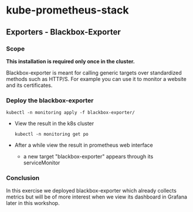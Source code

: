 # kube-prometheus-stack

## Exporters - Blackbox-Exporter

### Scope

**This installation is required only once in the cluster.**

Blackbox-exporter is meant for calling generic targets over standardized methods such as
HTTP/S. For example you can use it to monitor a website and its certificates.

### Deploy the blackbox-exporter

  ```shell
  kubectl -n monitoring apply -f blackbox-exporter/
  ``` 
* View the result in the k8s cluster

  ```shell
  kubectl -n monitoring get po
  ```

* After a while view the result in prometheus web interface
  * a new target "blackbox-exporter" appears through its serviceMonitor

### Conclusion

In this exercise we deployed blackbox-exporter which already collects metrics
but will be of more interest when we view its dashboard in Grafana later in this workshop.
